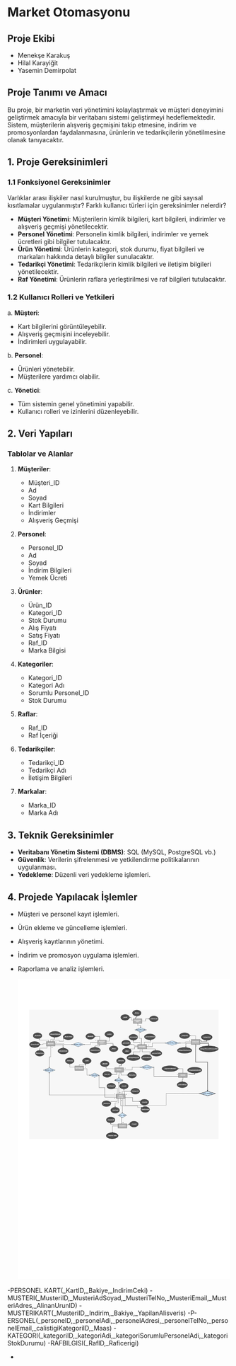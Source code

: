 # Market Otomasyonu

## Proje Ekibi
- Menekşe Karakuş
- Hilal Karayiğit
- Yasemin Demirpolat

## Proje Tanımı ve Amacı
Bu proje, bir marketin veri yönetimini kolaylaştırmak ve müşteri deneyimini geliştirmek amacıyla bir veritabanı sistemi geliştirmeyi hedeflemektedir. Sistem, müşterilerin alışveriş geçmişini takip etmesine, indirim ve promosyonlardan faydalanmasına, ürünlerin ve tedarikçilerin yönetilmesine olanak tanıyacaktır.

## 1. Proje Gereksinimleri

### 1.1 Fonksiyonel Gereksinimler
Varlıklar arası ilişkiler nasıl kurulmuştur, bu ilişkilerde ne gibi sayısal kısıtlamalar uygulanmıştır? Farklı kullanıcı türleri için gereksinimler nelerdir?

- **Müşteri Yönetimi**: Müşterilerin kimlik bilgileri, kart bilgileri, indirimler ve alışveriş geçmişi yönetilecektir.
- **Personel Yönetimi**: Personelin kimlik bilgileri, indirimler ve yemek ücretleri gibi bilgiler tutulacaktır.
- **Ürün Yönetimi**: Ürünlerin kategori, stok durumu, fiyat bilgileri ve markaları hakkında detaylı bilgiler sunulacaktır.
- **Tedarikçi Yönetimi**: Tedarikçilerin kimlik bilgileri ve iletişim bilgileri yönetilecektir.
- **Raf Yönetimi**: Ürünlerin raflara yerleştirilmesi ve raf bilgileri tutulacaktır.

### 1.2 Kullanıcı Rolleri ve Yetkileri
a. **Müşteri**:
- Kart bilgilerini görüntüleyebilir.
- Alışveriş geçmişini inceleyebilir.
- İndirimleri uygulayabilir.

b. **Personel**:
- Ürünleri yönetebilir.
- Müşterilere yardımcı olabilir.

c. **Yönetici**:
- Tüm sistemin genel yönetimini yapabilir.
- Kullanıcı rolleri ve izinlerini düzenleyebilir.

## 2. Veri Yapıları

### Tablolar ve Alanlar
1. **Müşteriler**:
   - Müşteri_ID
   - Ad
   - Soyad
   - Kart Bilgileri
   - İndirimler
   - Alışveriş Geçmişi

2. **Personel**:
   - Personel_ID
   - Ad
   - Soyad
   - İndirim Bilgileri
   - Yemek Ücreti

3. **Ürünler**:
   - Ürün_ID
   - Kategori_ID
   - Stok Durumu
   - Alış Fiyatı
   - Satış Fiyatı
   - Raf_ID
   - Marka Bilgisi

4. **Kategoriler**:
   - Kategori_ID
   - Kategori Adı
   - Sorumlu Personel_ID
   - Stok Durumu

5. **Raflar**:
   - Raf_ID
   - Raf İçeriği

6. **Tedarikçiler**:
   - Tedarikçi_ID
   - Tedarikçi Adı
   - İletişim Bilgileri

7. **Markalar**:
   - Marka_ID
   - Marka Adı

## 3. Teknik Gereksinimler
- **Veritabanı Yönetim Sistemi (DBMS)**: SQL (MySQL, PostgreSQL vb.)
- **Güvenlik**: Verilerin şifrelenmesi ve yetkilendirme politikalarının uygulanması.
- **Yedekleme**: Düzenli veri yedekleme işlemleri.

## 4. Projede Yapılacak İşlemler
- Müşteri ve personel kayıt işlemleri.
- Ürün ekleme ve güncelleme işlemleri.
- Alışveriş kayıtlarının yönetimi.
- İndirim ve promosyon uygulama işlemleri.
- Raporlama ve analiz işlemleri.

  ![ER Diyagramı](Diyagram.png)

-PERSONEL KART(_KartID,_Bakiye,_IndirimCeki)
-MUSTERI(_MusteriID,_MusteriAdSoyad,_MusteriTelNo,_MusteriEmail,_MusteriAdres,_AlinanUrunID)
-MUSTERIKART(_MusteriID,_Indirim,_Bakiye,_YapilanAlisveris)
-P-ERSONEL(_personeID,_personelAdi,_personelAdresi,_personelTelNo,_personelEmail,_calistigiKategoriID,_Maas)
-KATEGORI(_kategoriID,_kategoriAdi,_kategoriSorumluPersonelAdi,_kategoriStokDurumu)
-RAFBILGISI(_RafID,_Raficerigi)


*



